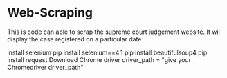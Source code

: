 # Web-Scraping


This is code can able to scrap the supreme court judgement website.
It wil display the case registered on a particular date




install selenium
pip install selenium==4.1
pip install beautifulsoup4
pip install request
Download Chrome driver
driver_path = "give your Chromedriver driver_path"
